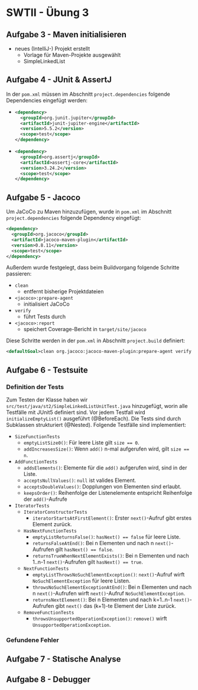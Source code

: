 # SWTII - Übung 3

## Aufgabe 3 - Maven initialisieren

* neues (IntelliJ-) Projekt erstellt
  * Vorlage für Maven-Projekte ausgewählt
  * SimpleLinkedList

## Aufgabe 4 - JUnit & AssertJ

In der `pom.xml` müssen im Abschnitt `project.dependencies` folgende Dependencies eingefügt werden:
* ```xml
  <dependency>
    <groupId>org.junit.jupiter</groupId>
    <artifactId>junit-jupiter-engine</artifactId>
    <version>5.5.2</version>
    <scope>test</scope>
  </dependency>
  ```
* ```xml
  <dependency>
    <groupId>org.assertj</groupId>
    <artifactId>assertj-core</artifactId>
    <version>3.24.2</version>
    <scope>test</scope>
  </dependency>
  ```  

## Aufgabe 5 - Jacoco

Um JaCoCo zu Maven hinzuzufügen, wurde in `pom.xml` im Abschnitt `project.dependencies` folgende Dependency eingefügt:
```xml
<dependency>
  <groupId>org.jacoco</groupId>
  <artifactId>jacoco-maven-plugin</artifactId>
  <version>0.8.11</version>
  <scope>test</scope>
</dependency>
```
Außerdem wurde festgelegt, dass beim Buildvorgang folgende Schritte passieren:
* `clean`
  * entfernt bisherige Projektdateien
* `<jacoco>:prepare-agent`
  * initialisiert JaCoCo
* `verify`
  * führt Tests durch
* `<jacoco>:report`
  * speichert Coverage-Bericht in `target/site/jacoco`

Diese Schritte werden in der `pom.xml` in Abschnitt `project.build` definiert:
```xml
<defaultGoal>clean org.jacoco:jacoco-maven-plugin:prepare-agent verify org.jacoco:jacoco-maven-plugin:report</defaultGoal>
```

## Aufgabe 6 - Testsuite

### Definition der Tests
Zum Testen der Klasse haben wir `src/test/java/st2/SimpleLinkedListUnitTest.java` hinzugefügt, worin alle Testfälle mit JUnit5 definiert sind. Vor jedem Testfall wird `initializeEmptyList()` ausgeführt (@BeforeEach). Die Tests sind durch Subklassen strukturiert (@Nested). Folgende Testfälle sind implementiert:
* `SizeFunctionTests`
  * `emptyListSize0()`: Für leere Liste gilt `size == 0`.
  * `addIncreasesSize()`: Wenn `add()` n-mal aufgerufen wird, gilt `size == n`.
* `AddFunctionTests`
  * `addsElements()`: Elemente für die `add()` aufgerufen wird, sind in der Liste.
  * `acceptsNullValues()`: `null` ist valides Element.
  * `acceptsDoubleValues()`: Dopplungen von Elementen sind erlaubt.
  * `keepsOrder()`: Reihenfolge der Listenelemente entspricht Reihenfolge der `add()`-Aufrufe
* `IteratorTests`
  * `IteratorConstructorTests`
    * `iteratorStartsAtFirstElement()`: Erster `next()`-Aufruf gibt erstes Element zurück.
  * `HasNextFunctionTests`
    * `emptyListReturnsFalse()`: `hasNext() == false` für leere Liste.
    * `returnsFalseAtEnd()`: Bei n Elementen und nach n `next()`-Aufrufen gilt `hasNext() == false`. 
    * `returnsTrueWhenNextElementExists()`: Bei n Elementen und nach 1..n-1 `next()`-Aufrufen gilt `hasNext() == true`.
  * `NextFunctionTests`
    * `emptyListThrowsNoSuchElementException()`: `next()`-Aufruf wirft `NoSuchElementException` für leere Listen.
    * `throwsNoSuchElementExceptionAtEnd()`: Bei n Elementen und nach n `next()`-Aufrufen wirft `next()`-Aufruf `NoSuchElementException`.
    * `returnsNextElement()`: Bei n Elementen und nach k=1..n-1 `next()`-Aufrufen gibt `next()` das (k+1)-te Element der Liste zurück.
  * `RemoveFunctionTests`
    * `throwsUnsupportedOperationException()`: `remove()` wirft `UnsupportedOperationException`.

### Gefundene Fehler


## Aufgabe 7 - Statische Analyse

## Aufgabe 8 - Debugger